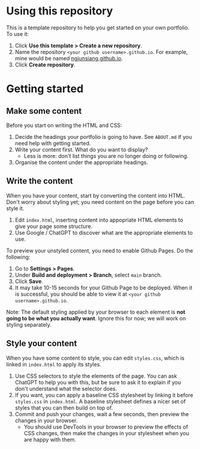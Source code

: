 # Using this repository

This is a template repository to help you get started on your own portfolio. To use it:

1. Click **Use this template > Create a new repository**.
2. Name the repository `<your github username>.github.io`. For example, mine would be named [ngjunsiang.github.io](https://github.com/ngjunsiang/ngjunsiang.github.io).
3. Click **Create repository**.

# Getting started

## Make some content

Before you start on writing the HTML and CSS:

1. Decide the headings your portfolio is going to have. See `ABOUT.md` if you need help with getting started.
2. Write your content first. What do you want to display?
   - Less is more: don't list things you are no longer doing or following.
3. Organise the content under the appropriate headings.

## Write the content

When you have your content, start by converting the content into HTML. Don't worry about styling yet; you need content on the page before you can style it.

1. Edit `index.html`, inserting content into appopriate HTML elements to give your page some structure.
2. Use Google / ChatGPT to discover what are the appropriate elements to use.

To preview your unstyled content, you need to enable Github Pages. Do the following:

1. Go to **Settings > Pages**.
2. Under **Build and deployment > Branch**, select `main` branch.
3. Click **Save**.
4. It may take 10-15 seconds for your Github Page to be deployed. When it is successful, you should be able to view it at `<your github username>.github.io`.

Note: The default styling applied by your browser to each element is **not going to be what you actually want**. Ignore this for now; we will work on styling separately.

## Style your content

When you have some content to style, you can edit `styles.css`, which is linked in `index.html` to apply its styles.

1. Use CSS selectors to style the elements of the page.
   You can ask ChatGPT to help you with this, but be sure to ask it to explain if you don't understand what the selector does.
2. If you want, you can apply a baseline CSS stylesheet by linking it before `styles.css` in `index.html`.
   A baseline stylesheet defines a nicer set of styles that you can then build on top of.
3. Commit and push your changes, wait a few seconds, then preview the changes in your browser.
   - You should use DevTools in your browser to preview the effects of CSS changes, then make the changes in your stylesheet when you are happy with them.
